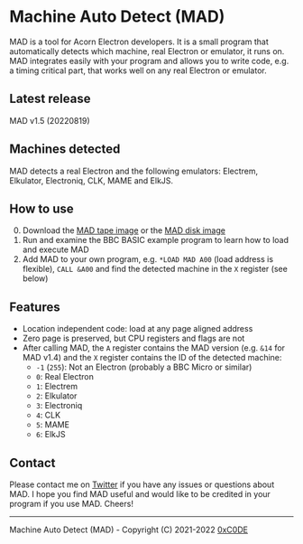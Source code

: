 # Machine Auto Detect (MAD)
MAD is a tool for Acorn Electron developers. It is a small program that automatically detects which machine, real Electron or emulator, it runs on. MAD integrates easily with your program and allows you to write code, e.g. a timing critical part, that works well on any real Electron or emulator.

## Latest release
MAD v1.5 (20220819)

## Machines detected
MAD detects a real Electron and the following emulators: Electrem, Elkulator, Electroniq, CLK, MAME and ElkJS.

## How to use
0. Download the [MAD tape image](https://github.com/0xC0DE6502/machine-auto-detect-releases/raw/main/machine-auto-detect.uef) or the [MAD disk image](https://github.com/0xC0DE6502/machine-auto-detect-releases/raw/main/machine-auto-detect.ssd) 
1. Run and examine the BBC BASIC example program to learn how to load and execute MAD
2. Add MAD to your own program, e.g. `*LOAD MAD A00` (load address is flexible), `CALL &A00` and find the detected machine in the `X` register (see below)

## Features
* Location independent code: load at any page aligned address
* Zero page is preserved, but CPU registers and flags are not
* After calling MAD, the `A` register contains the MAD version (e.g. `&14` for MAD v1.4) and the `X` register contains the ID of the detected machine:
  - `-1` (`255`): Not an Electron (probably a BBC Micro or similar)
  - `0`: Real Electron
  - `1`: Electrem
  - `2`: Elkulator
  - `3`: Electroniq
  - `4`: CLK
  - `5`: MAME
  - `6`: ElkJS

## Contact
Please contact me on [Twitter](https://twitter.com/0xC0DE6502) if you have any issues or questions about MAD. I hope you find MAD useful and would like to be credited in your program if you use MAD. Cheers!

---

Machine Auto Detect (MAD) - Copyright (C) 2021-2022 [0xC0DE](https://twitter.com/0xC0DE6502)
